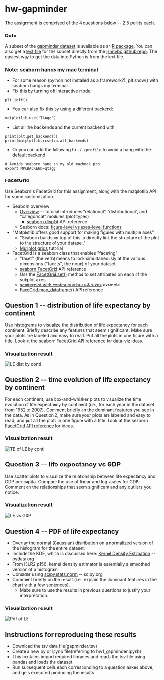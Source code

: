 # hw-gapminder

The assignment is comprised of the 4 questions below -- 2.5 points each.

### Data

A subset of the [gapminder dataset](https://www.gapminder.org/data/) is available as an 
[R package](https://cran.r-project.org/web/packages/gapminder/README.html).
You can also get a [text file](https://github.com/jennybc/gapminder#plain-text-delimited-files)
for the subset directly from the [jennybc github repo](https://github.com/jennybc/gapminder).
The easiest way to get the data into Python is from the text file.

### Note: seaborn hangs my mac terminal

* For some reason (python not installed as a framework?), plt.show() with seaborn hangs my terminal.  
* Fix this by turning off interactive mode:
```
plt.ioff()
```
* You can also fix this by using a different backend:
```
matplotlib.use('TkAgg')
```
* List all the backends and the current backend with
```
print(plt.get_backend())
print(matplotlib.rcsetup.all_backends)
```
* Or you can add the following to `~/.zprofile` to avoid a hang with the default backend
```
# Avoids seaborn hang on my old macbook pro
export MPLBACKEND=qtagg
```

### FacetGrid

Use Seaborn's FacetGrid for this assignment, along with the matplotlib API for some customization.

* Seaborn overview
  * [Overview](https://seaborn.pydata.org/tutorial/function_overview.html) -- tutorial introduces “relational”, “distributional”, and “categorical” modules (plot types)
    * [seaborn.displot](https://seaborn.pydata.org/generated/seaborn.displot.html) API reference
  * Seaborn docs: [figure-level vs axes-level functions](https://seaborn.pydata.org/tutorial/function_overview.html)
* "Matplotlib offers good support for making figures with multiple axes"
  * "Seaborn builds on top of this to directly link the structure of the plot to the structure of your dataset."
  * [Mutiplot grids](https://seaborn.pydata.org/tutorial/axis_grids.html) tutorial
* FacetGrid is a seaborn class that enables "faceting"
  * "facet" (the verb) means to look simultaneously at the various dimensions ("facets", the noun) of your dataset
  * [seaborn.FacetGrid](https://seaborn.pydata.org/generated/seaborn.FacetGrid.html) API reference
  * Use the [FacetGrid.set()](https://seaborn.pydata.org/generated/seaborn.FacetGrid.set.html) method to set attributes on each of the subplot axes
  * [scatterplot with continuous hues & sizes](https://seaborn.pydata.org/examples/scatterplot_sizes.html) example
  * [FaceGrid.map_dataframe()](https://seaborn.pydata.org/generated/seaborn.FacetGrid.map_dataframe.html) API reference

## Question 1 -- distribution of life expectancy by continent

Use histograms to visualize the distribution of life expectancy for each continent. 
Briefly describe any features that seem significant. 
Make sure your plots are labeled and easy to read. 
Put all the plots in one figure with a title.
Look at the seaborn [FacetGrid API reference](https://seaborn.pydata.org/generated/seaborn.FacetGrid.html)
for data-viz ideas.

### Visualization result

![LE dist by conti](https://user-images.githubusercontent.com/45035308/192678904-9609b4a8-13c5-48fb-9c6e-9f67ff6416e8.png)


## Question 2 -- time evolution of life expectancy by continent

For each continent, use box-and-whisker plots to visualize the time evolution of life expectancy by 
continent (i.e., for each year in the dataset from 1952 to 2007). 
Comment briefly on the dominant features you see in the data.
As in Question 2, make sure your plots are labeled and easy to read, and put all the plots in one figure with a title.
Look at the seaborn [FacetGrid API reference](https://seaborn.pydata.org/generated/seaborn.FacetGrid.html)
for ideas.

### Visualization result

![TE of LE by conti](https://user-images.githubusercontent.com/45035308/192679111-4d7a0ab7-b779-4126-a339-9c20d1b72133.png)


## Question 3 -- life expectancy vs GDP

Use scatter plots to visualize the relationship between life expectancy and GDP per capita. 
Compare the use of linear and log scales for GDP. Comment on the relationships that seem significant and any outliers you notice.

### Visualization result

![LE vs GDP](https://user-images.githubusercontent.com/45035308/192679191-df3f3ed6-20d3-4f8d-b059-a2681c3ddb0f.png)


## Question 4 -- PDF of life expectancy

* Overlay the normal (Gaussian) distribution on a normalized version of the histogram for the entire dataset.
* Include the KDE, which is discussed here: [Kernel Density Estimation](https://seaborn.pydata.org/tutorial/distributions.html#kernel-density-estimation) -- pydata.org
* From ISLR2 p156: kernel density estimator is essentially a smoothed version of a histogram
* Consider using [scipy.stats.norm](https://docs.scipy.org/doc/scipy/reference/generated/scipy.stats.norm.html) -- scipy.org
* Comment briefly on the result (i.e., explain the dominant features in the chart with a few sentences).
  * Make sure to use the results in previous questions to justify your interpretation.

### Visualization result

![Pdf of LE](https://user-images.githubusercontent.com/45035308/192679215-8b78370a-8f6a-4460-b221-02475e00f0c8.png)

## Instructions for reproducing these results

* Download the tsv data file(gapminder.tsv)
* Create a new py or ipynb file(referring to hw1_gapminder.ipynb)
* This contains import required libraries and reads the tsv file using pandas and loads the dataset
* Run subsequent cells each corresponding to a question asked above, and gets executed producing the results


